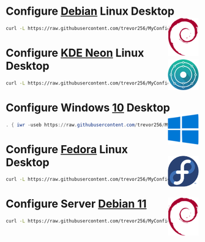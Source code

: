 # Configure [Debian](https://neon.kde.org/download) Linux Desktop<img align="right" width="80px" src="https://raw.githubusercontent.com/trevor256/trevor256/main/imgs/debian.svg">
```bash
curl -L https://raw.githubusercontent.com/trevor256/MyConfig/main/my_config.sh -o config.sh && sudo bash config.sh
```
# Configure [KDE Neon](https://neon.kde.org/download) Linux Desktop<img align="right" width="80px" src="https://raw.githubusercontent.com/trevor256/trevor256/main/imgs/neon.svg">
```bash
curl -L https://raw.githubusercontent.com/trevor256/MyConfig/main/neon.sh -o config.sh && sudo bash config.sh
```
# Configure Windows [10](https://neon.kde.org/download) Desktop <img align="right" width="80px" src="https://raw.githubusercontent.com/trevor256/trevor256/main/imgs/win.svg">

```powershell
. { iwr -useb https://raw.githubusercontent.com/trevor256/MyConfig/main/windows.ps1 } | iex; install
```
# Configure [Fedora](https://getfedora.org) Linux Desktop<img align="right" width="80px" src="https://raw.githubusercontent.com/trevor256/trevor256/main/imgs/fedora.svg">
```bash
curl -L https://raw.githubusercontent.com/trevor256/MyConfig/main/fedora.sh | sudo bash
```
# Configure Server [Debian 11](https://cdimage.debian.org/debian-cd/current/amd64/iso-cd/debian-11.3.0-amd64-netinst.iso) <img align="right" width="80px" src="https://raw.githubusercontent.com/trevor256/trevor256/main/imgs/debian.svg">
```bash
curl -L https://raw.githubusercontent.com/trevor256/MyConfig/main/server.sh | sudo bash
```
